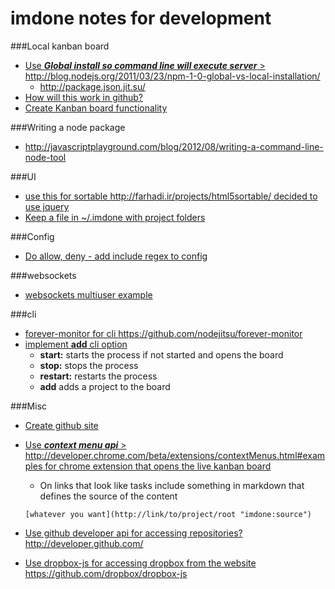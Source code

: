 imdone notes for development
==========
###Local kanban board 
- [Use ***Global install so command line will execute server*** > <http://blog.nodejs.org/2011/03/23/npm-1-0-global-vs-local-installation/>](#archive:110)
   - <http://package.json.jit.su/>
- [How will this work in github?](#archive:120)
- [Create Kanban board functionality](#archive:140)

###Writing a node package
- <http://javascriptplayground.com/blog/2012/08/writing-a-command-line-node-tool>

###UI
- [use this for sortable <http://farhadi.ir/projects/html5sortable/> decided to use jquery](#archive:100)
- [Keep a file in ~/.imdone with project folders](#todo:30)

###Config
- [Do allow, deny - add include regex to config](#archive:90)

###websockets
- [websockets multiuser example](https://github.com/einaros/ws/blob/master/examples/fileapi/server.js)

###cli
- [forever-monitor for cli <https://github.com/nodejitsu/forever-monitor>](#todo:40)
- [implement **add** cli option](#archive:20)
	- **start:** starts the process if not started and opens the board
	- **stop:** stops the process
	- **restart:** restarts the process
	- **add** adds a project to the board

###Misc
- [Create github site](#archive:150)
- [Use ***context menu api*** > <http://developer.chrome.com/beta/extensions/contextMenus.html#examples> for chrome extension that opens the live kanban board](#todo:60)
	- On links that look like tasks include something in markdown that defines the source of the content

	`[whatever you want](http://link/to/project/root "imdone:source")`

- [Use github developer api for accessing repositories? <http://developer.github.com/>](#todo:80)
- [Use dropbox-js for accessing dropbox from the website <https://github.com/dropbox/dropbox-js>](#todo:10)





